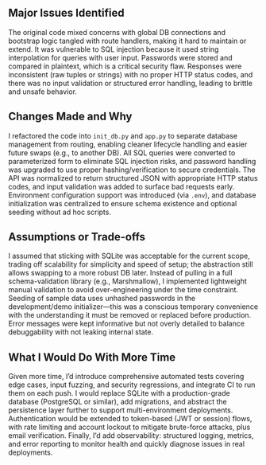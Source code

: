 ## Major Issues Identified

The original code mixed concerns with global DB connections and bootstrap logic tangled with route handlers, making it hard to maintain or extend. It was vulnerable to SQL injection because it used string interpolation for queries with user input. Passwords were stored and compared in plaintext, which is a critical security flaw. Responses were inconsistent (raw tuples or strings) with no proper HTTP status codes, and there was no input validation or structured error handling, leading to brittle and unsafe behavior.

## Changes Made and Why

I refactored the code into `init_db.py` and `app.py` to separate database management from routing, enabling cleaner lifecycle handling and easier future swaps (e.g., to another DB). All SQL queries were converted to parameterized form to eliminate SQL injection risks, and password handling was upgraded to use proper hashing/verification to secure credentials. The API was normalized to return structured JSON with appropriate HTTP status codes, and input validation was added to surface bad requests early. Environment configuration support was introduced (via `.env`), and database initialization was centralized to ensure schema existence and optional seeding without ad hoc scripts.

## Assumptions or Trade-offs

I assumed that sticking with SQLite was acceptable for the current scope, trading off scalability for simplicity and speed of setup; the abstraction still allows swapping to a more robust DB later. Instead of pulling in a full schema-validation library (e.g., Marshmallow), I implemented lightweight manual validation to avoid over-engineering under the time constraint. Seeding of sample data uses unhashed passwords in the development/demo initializer—this was a conscious temporary convenience with the understanding it must be removed or replaced before production. Error messages were kept informative but not overly detailed to balance debuggability with not leaking internal state.

## What I Would Do With More Time

Given more time, I’d introduce comprehensive automated tests covering edge cases, input fuzzing, and security regressions, and integrate CI to run them on each push. I would replace SQLite with a production-grade database (PostgreSQL or similar), add migrations, and abstract the persistence layer further to support multi-environment deployments. Authentication would be extended to token-based (JWT or session) flows, with rate limiting and account lockout to mitigate brute-force attacks, plus email verification. Finally, I’d add observability: structured logging, metrics, and error reporting to monitor health and quickly diagnose issues in real deployments.
